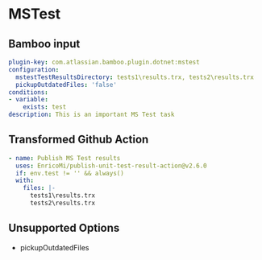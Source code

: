 # MSTest

## Bamboo input

```yaml
plugin-key: com.atlassian.bamboo.plugin.dotnet:mstest
configuration:
  mstestTestResultsDirectory: tests1\results.trx, tests2\results.trx
  pickupOutdatedFiles: 'false'
conditions:
- variable:
    exists: test
description: This is an important MS Test task
```

## Transformed Github Action

```yaml
- name: Publish MS Test results
  uses: EnricoMi/publish-unit-test-result-action@v2.6.0
  if: env.test != '' && always()
  with:
    files: |-
      tests1\results.trx
      tests2\results.trx
```

## Unsupported Options
- pickupOutdatedFiles
